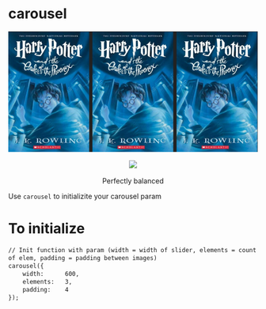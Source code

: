 # carousel
![Carousel](https://github.com/xmaddev/carousel/blob/0d29b0f24b4a11f3484a1850203480256e8cd4c9/carousel.png)
<div align="center">
<img src=../0d29b0f24b4a11f3484a1850203480256e8cd4c9/carousel.png >
<p>Perfectly balanced</p>
</div>
								       
Use `carousel` to initializite your carousel param
# To initialize
```
// Init function with param (width = width of slider, elements = count of elem, padding = padding between images)
carousel({
	width:		600,
	elements:	3,
	padding:	4
});
```
